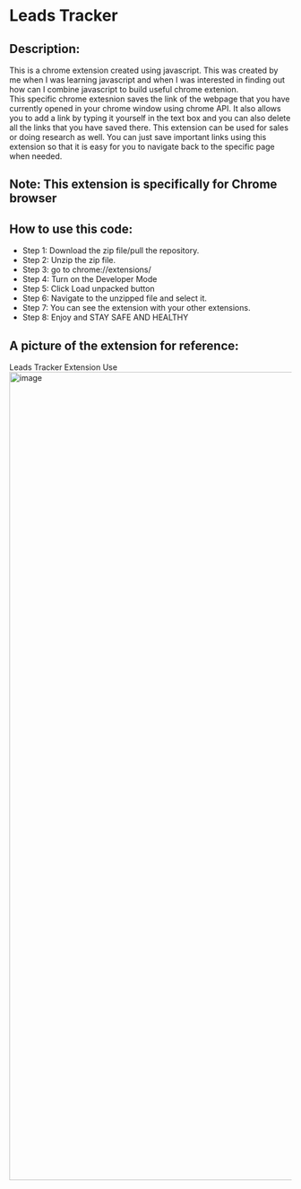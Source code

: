 # Leads Tracker

## Description:
 This is a chrome extension created using javascript. This was created by me when I was learning javascript and when I was interested in finding out how can I combine 
 javascript to build useful chrome extenion.
 <br>
 This specific chrome extesnion saves the link of the webpage that you have currently opened in your chrome window using chrome API. It also allows you to add a link by typing it yourself 
 in the text box and you can also delete all the links that you have saved there. This extension can be used for sales or doing research as well. You can just save important
 links using this extension so that it is easy for you to navigate back to the specific page when needed.
 
## Note: This extension is specifically for Chrome browser
 
## How to use this code:

* Step 1: Download the zip file/pull the repository.
* Step 2: Unzip the zip file.
* Step 3: go to chrome://extensions/
* Step 4: Turn on the Developer Mode
* Step 5: Click Load unpacked button
* Step 6: Navigate to the unzipped file and select it.
* Step 7: You can see the extension with your other extensions.
* Step 8: Enjoy and STAY SAFE AND HEALTHY


## A picture of the extension for reference:

 Leads Tracker Extension Use<img width="1440" alt="image" src="https://user-images.githubusercontent.com/63158543/148648156-776f9294-ef19-434d-9e51-90b1d6ffefcf.png">

